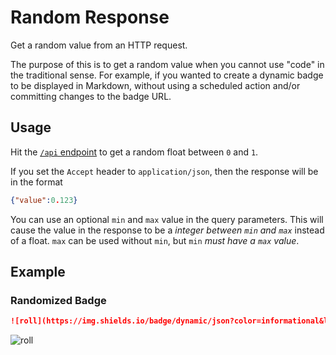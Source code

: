 # Random Response

Get a random value from an HTTP request.

The purpose of this is to get a random value when you cannot use
"code" in the traditional sense. For example, if you wanted to create
a dynamic badge to be displayed in Markdown, without using a scheduled action
and/or committing changes to the badge URL.

## Usage

Hit the [`/api` endpoint](http://random-nu-five.vercel.app/api) to get a random float between
`0` and `1`.

If you set the `Accept` header to `application/json`, then the response will be in the format
```json
{"value":0.123}
```

You can use an optional `min` and `max` value in the query parameters. This will cause the
value in the response to be a *integer between `min` and `max`* instead of a float. `max`
can be used without `min`, but `min` *must have a `max` value*.

## Example

### Randomized Badge

```markdown
![roll](https://img.shields.io/badge/dynamic/json?color=informational&label=dice%20roll&query=value&url=http%3A%2F%2Frandom-nu-five.vercel.app%2Fapi%3Fmin%3D1%26max%3D6)
```
![roll](https://img.shields.io/badge/dynamic/json?color=informational&label=dice%20roll&query=value&url=http%3A%2F%2Frandom-nu-five.vercel.app%2Fapi%3Fmin%3D1%26max%3D6)
